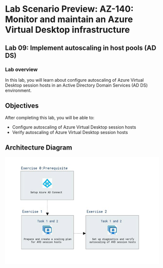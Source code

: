 # Lab Scenario Preview: AZ-140: Monitor and maintain an Azure Virtual Desktop infrastructure

## Lab 09: Implement autoscaling in host pools (AD DS)

### Lab overview

In this lab, you will learn about configure autoscaling of Azure Virtual Desktop session hosts in an Active Directory Domain Services (AD DS) environment.

## Objectives
  
After completing this lab, you will be able to:

- Configure autoscaling of Azure Virtual Desktop session hosts
- Verify autoscaling of Azure Virtual Desktop session hosts

## Architecture Diagram

   ![](media/az-140-mod9.png)
